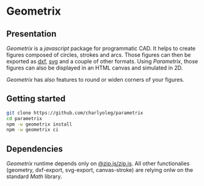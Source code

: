 Geometrix
=========


Presentation
------------

*Geometrix* is a *javascript* package for programmatic CAD. It helps to create figures composed of circles, strokes and arcs. Those figures can then be exported as [dxf](https://en.wikipedia.org/wiki/AutoCAD_DXF), [svg](https://www.w3.org/Graphics/SVG/) and a couple of other formats. Using *Parametrix*, those figures can also be displayed in an HTML canvas and simulated in 2D.

*Geometrix* has also features to round or widen corners of your figures.


Getting started
---------------

```bash
git clone https://github.com/charlyoleg/parametrix
cd parametrix
npm -w geometrix install
npm -w geometrix ci
```

Dependencies
------------

*Geometrix* runtime depends only on [@zip.js/zip.js](https://www.npmjs.com/package/@zip.js/zip.js). All other functionalies (geometry, dxf-export, svg-export, canvas-stroke) are relying onlw on the standard *Math* library.



